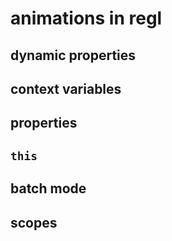 # animations in regl

## dynamic properties

## context variables

## properties

## `this`

## batch mode

## scopes
